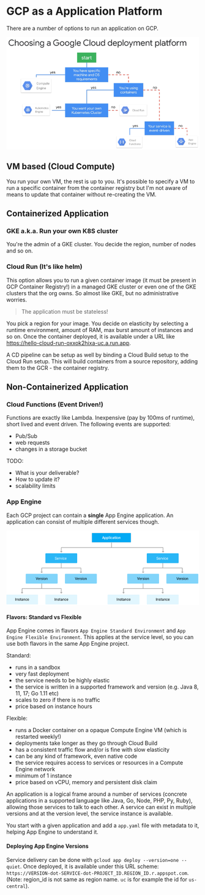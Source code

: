 # GCP as a Application Platform

There are a number of options to run an application on GCP.

![choosing application platform](./pics/gcp-choosing-a-deployment-type.png)

## VM based (Cloud Compute)

You run your own VM, the rest is up to you. It's possible to specify a VM to run a specific container from the container registry but I'm not aware of means to update that container without re-creating the VM.

## Containerized Application

### GKE a.k.a. Run your own K8S cluster

You're the admin of a GKE cluster. You decide the region, number of nodes and so on.

### Cloud Run (It's like helm)

This option allows you to run a given container image (it must be present in GCP Container Registry!) in a managed GKE cluster or even one of the GKE clusters that the org owns. So almost like GKE, but no administrative worries.

> The application must be stateless!

You pick a region for your image. You decide on elasticity by selecting a runtime environment, amount of RAM, max burst amount of instances and so on. Once the container deployed, it is available under a URL like <https://hello-cloud-run-oxxok2hixa-uc.a.run.app>.

A CD pipeline can be setup as well by binding a Cloud Build setup to the Cloud Run setup. This will build containers from a source repository, adding them to the GCR - the container registry.

## Non-Containerized Application

### Cloud Functions (Event Driven!)

Functions are exactly like Lambda. Inexpensive (pay by 100ms of runtime), short lived and event driven. The following events are supported:
* Pub/Sub
* web requests
* changes in a storage bucket

TODO:
* What is your deliverable? 
* How to update it?
* scalability limits

### App Engine

Each GCP project can contain a __single__ App Engine application. An application can consist of multiple different services though.

![app engine model](./pics/gcp-app-engine-application-model.png)

#### Flavors: Standard vs Flexible

App Engine comes in flavors `App Engine Standard Environment` and `App Engine Flexible Environment`. This applies at the service level, so you can use both flavors in the same App Engine project.

Standard:
* runs in a sandbox
* very fast deployment
* the service needs to be highly elastic
* the service is written in a supported framework and version (e.g. Java 8, 11, 17; Go 1.11 etc)
* scales to zero if there is no traffic
* price based on instance hours

Flexible:
* runs a Docker container on a opaque Compute Engine VM (which is restarted weekly!)
* deployments take longer as they go through Cloud Build
* has a consistent traffic flow and/or is fine with slow elasticity
* can be any kind of framework, even native code
* the service requires access to services or resources in a Compute Engine network 
* minimum of 1 instance
* price based on vCPU, memory and persistent disk claim

An application is a logical frame around a number of services (concrete applications in a supported language like Java, Go, Node, PHP, Py, Ruby), allowing those services to talk to each other. A service can exist in multiple versions and at the version level, the service instance is available.

You start with a given application and add a `app.yaml` file with metadata to it, helping App Engine to understand it.

#### Deploying App Engine Versions
Service delivery can be done with `gcloud app deploy --version=one --quiet`. Once deployed, it is available under this URL scheme: `https://VERSION-dot-SERVICE-dot-PROJECT_ID.REGION_ID.r.appspot.com`. (Note: region_id is not same as region name. `uc` is for example the id for `us-central`).
